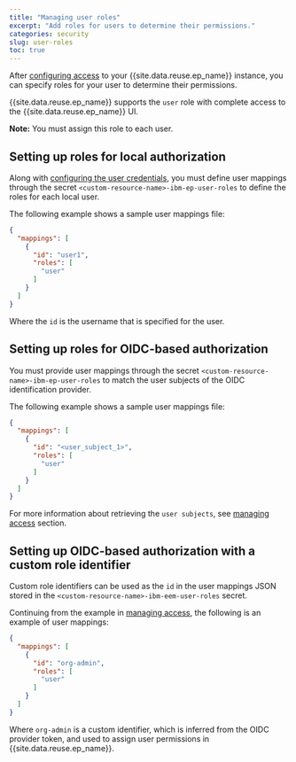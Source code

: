 ```yaml
---
title: "Managing user roles"
excerpt: "Add roles for users to determine their permissions."
categories: security
slug: user-roles
toc: true
---
```


After [configuring access](../managing-access) to your {{site.data.reuse.ep_name}} instance, you can specify roles for your user to determine their permissions.

{{site.data.reuse.ep_name}} supports the `user` role with complete access to the {{site.data.reuse.ep_name}} UI.

**Note:** You must assign this role to each user.

## Setting up roles for local authorization

Along with [configuring the user credentials](../managing-access), you must define user mappings through the secret `<custom-resource-name>-ibm-ep-user-roles` to define the roles for each local user.

The following example shows a sample user mappings file:
```json
{
  "mappings": [
    {
      "id": "user1",
      "roles": [
        "user"
      ]
    }
  ]
}
```
Where the `id` is the username that is specified for the user.

## Setting up roles for OIDC-based authorization

You must provide user mappings through the secret `<custom-resource-name>-ibm-ep-user-roles` to match the user subjects of the OIDC identification provider.

The following example shows a sample user mappings file:
```json
{
  "mappings": [
    {
      "id": "<user_subject_1>",
      "roles": [
        "user"
      ]
    }
  ]
}
```

For more information about retrieving the `user subjects`, see [managing access](../managing-access) section.

## Setting up OIDC-based authorization with a custom role identifier

Custom role identifiers can be used as the `id` in the user mappings JSON stored in the `<custom-resource-name>-ibm-eem-user-roles` secret.

Continuing from the example in [managing access](../managing-access#setting-up-oidc-based-authentication-with-a-custom-role-identifier), the following is an example of user mappings:

```json
{
  "mappings": [
    {
      "id": "org-admin",
      "roles": [
        "user"
      ]
    }
  ]
}
```

Where `org-admin` is a custom identifier, which is inferred from the OIDC provider token, and used to assign user permissions in {{site.data.reuse.ep_name}}.